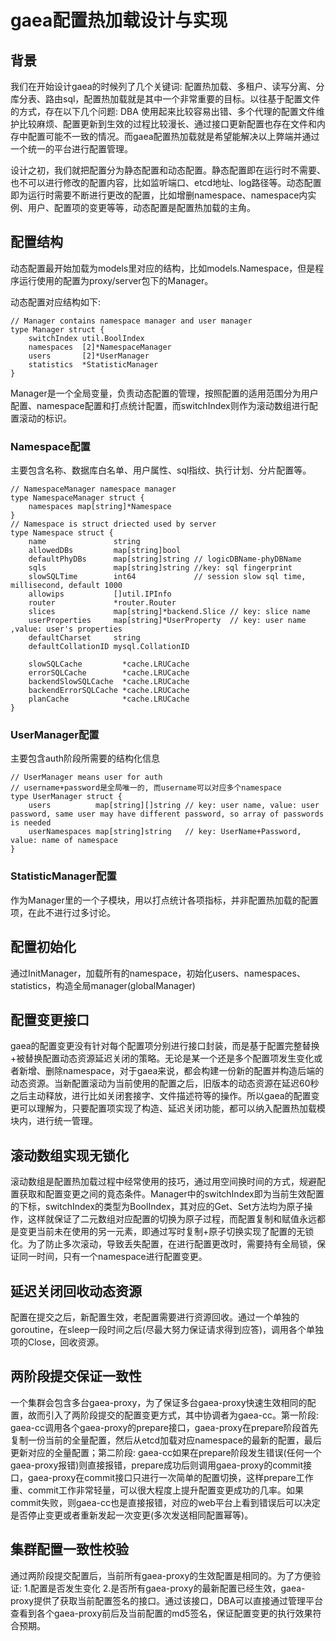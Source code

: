 # gaea配置热加载设计与实现

## 背景

我们在开始设计gaea的时候列了几个关键词: 配置热加载、多租户、读写分离、分库分表、路由sql，配置热加载就是其中一个非常重要的目标。以往基于配置文件的方式，存在以下几个问题: DBA
使用起来比较容易出错、多个代理的配置文件维护比较麻烦、配置更新到生效的过程比较漫长、通过接口更新配置也存在文件和内存中配置可能不一致的情况。而gaea配置热加载就是希望能解决以上弊端并通过一个统一的平台进行配置管理。

设计之初，我们就把配置分为静态配置和动态配置。静态配置即在运行时不需要、也不可以进行修改的配置内容，比如监听端口、etcd地址、log路径等。动态配置即为运行时需要不断进行更改的配置，比如增删namespace、namespace内实例、用户、配置项的变更等等，动态配置是配置热加载的主角。

## 配置结构

动态配置最开始加载为models里对应的结构，比如models.Namespace，但是程序运行使用的配置为proxy/server包下的Manager。

动态配置对应结构如下:

```golang
// Manager contains namespace manager and user manager
type Manager struct {
    switchIndex util.BoolIndex
    namespaces  [2]*NamespaceManager
    users       [2]*UserManager
    statistics  *StatisticManager
}
```

Manager是一个全局变量，负责动态配置的管理，按照配置的适用范围分为用户配置、namespace配置和打点统计配置，而switchIndex则作为滚动数组进行配置滚动的标识。

### Namespace配置

主要包含名称、数据库白名单、用户属性、sql指纹、执行计划、分片配置等。

```golang
// NamespaceManager namespace manager
type NamespaceManager struct {
    namespaces map[string]*Namespace
}
// Namespace is struct driected used by server
type Namespace struct {
    name               string
    allowedDBs         map[string]bool
    defaultPhyDBs      map[string]string // logicDBName-phyDBName
    sqls               map[string]string //key: sql fingerprint
    slowSQLTime        int64             // session slow sql time, millisecond, default 1000
    allowips           []util.IPInfo
    router             *router.Router
    slices             map[string]*backend.Slice // key: slice name
    userProperties     map[string]*UserProperty  // key: user name ,value: user's properties
    defaultCharset     string
    defaultCollationID mysql.CollationID

    slowSQLCache         *cache.LRUCache
    errorSQLCache        *cache.LRUCache
    backendSlowSQLCache  *cache.LRUCache
    backendErrorSQLCache *cache.LRUCache
    planCache            *cache.LRUCache
}
```

### UserManager配置

主要包含auth阶段所需要的结构化信息

```golang
// UserManager means user for auth
// username+password是全局唯一的, 而username可以对应多个namespace
type UserManager struct {
    users          map[string][]string // key: user name, value: user password, same user may have different password, so array of passwords is needed
    userNamespaces map[string]string   // key: UserName+Password, value: name of namespace
}
```

### StatisticManager配置

作为Manager里的一个子模块，用以打点统计各项指标，并非配置热加载的配置项，在此不进行过多讨论。

## 配置初始化

通过InitManager，加载所有的namespace，初始化users、namespaces、statistics，构造全局manager(globalManager)

## 配置变更接口

gaea的配置变更没有针对每个配置项分别进行接口封装，而是基于配置完整替换+被替换配置动态资源延迟关闭的策略。无论是某一个还是多个配置项发生变化或者新增、删除namespace，对于gaea来说，都会构建一份新的配置并构造后端的动态资源。当新配置滚动为当前使用的配置之后，旧版本的动态资源在延迟60秒之后主动释放，进行比如关闭套接字、文件描述符等的操作。所以gaea的配置变更可以理解为，只要配置项实现了构造、延迟关闭功能，都可以纳入配置热加载模块内，进行统一管理。

## 滚动数组实现无锁化

滚动数组是配置热加载过程中经常使用的技巧，通过用空间换时间的方式，规避配置获取和配置变更之间的竟态条件。Manager中的switchIndex即为当前生效配置的下标，switchIndex的类型为BoolIndex，其对应的Get、Set方法均为原子操作，这样就保证了二元数组对应配置的切换为原子过程，而配置复制和赋值永远都是变更当前未在使用的另一元素，即通过写时复制+原子切换实现了配置的无锁化。为了防止多次滚动，导致丢失配置，在进行配置更改时，需要持有全局锁，保证同一时间，只有一个namespace进行配置变更。

## 延迟关闭回收动态资源

配置在提交之后，新配置生效，老配置需要进行资源回收。通过一个单独的goroutine，在sleep一段时间之后(尽最大努力保证请求得到应答)，调用各个单独项的Close，回收资源。

## 两阶段提交保证一致性

一个集群会包含多台gaea-proxy，为了保证多台gaea-proxy快速生效相同的配置，故而引入了两阶段提交的配置变更方式，其中协调者为gaea-cc。第一阶段: gaea-cc调用各个gaea-proxy的prepare接口，gaea-proxy在prepare阶段首先复制一份当前的全量配置，然后从etcd加载对应namespace的最新的配置，最后更新对应的全量配置；第二阶段: gaea-cc如果在prepare阶段发生错误(任何一个gaea-proxy报错)则直接报错，prepare成功后则调用gaea-proxy的commit接口，gaea-proxy在commit接口只进行一次简单的配置切换，这样prepare工作重、commit工作非常轻量，可以很大程度上提升配置变更成功的几率。如果commit失败，则gaea-cc也是直接报错，对应的web平台上看到错误后可以决定是否停止变更或者重新发起一次变更(多次发送相同配置幂等)。

## 集群配置一致性校验

通过两阶段提交配置后，当前所有gaea-proxy的生效配置是相同的。为了方便验证: 1.配置是否发生变化 2.是否所有gaea-proxy的最新配置已经生效，gaea-proxy提供了获取当前配置签名的接口。通过该接口，DBA可以直接通过管理平台查看到各个gaea-proxy前后及当前配置的md5签名，保证配置变更的执行效果符合预期。
